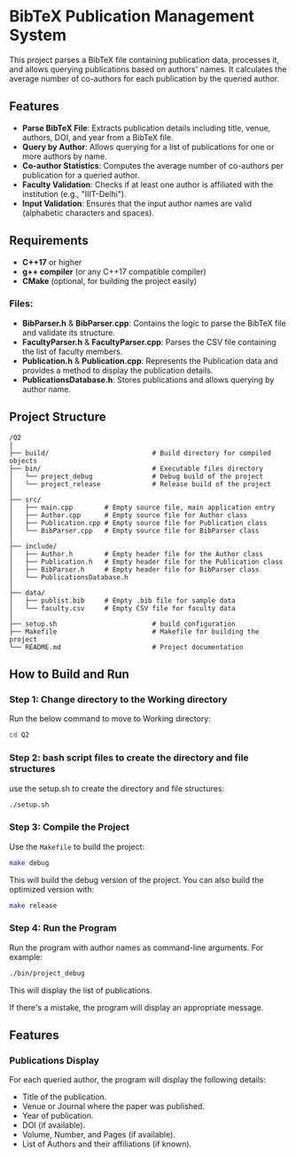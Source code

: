 # BibTeX Publication Management System

This project parses a BibTeX file containing publication data, processes it, and allows querying publications based on authors' names. It calculates the average number of co-authors for each publication by the queried author.

## Features

- **Parse BibTeX File**: Extracts publication details including title, venue, authors, DOI, and year from a BibTeX file.
- **Query by Author**: Allows querying for a list of publications for one or more authors by name.
- **Co-author Statistics**: Computes the average number of co-authors per publication for a queried author.
- **Faculty Validation**: Checks if at least one author is affiliated with the institution (e.g., "IIIT-Delhi").
- **Input Validation**: Ensures that the input author names are valid (alphabetic characters and spaces).

## Requirements

- **C++17** or higher
- **g++ compiler** (or any C++17 compatible compiler)
- **CMake** (optional, for building the project easily)

### Files:
- **BibParser.h** & **BibParser.cpp**: Contains the logic to parse the BibTeX file and validate its structure.
- **FacultyParser.h** & **FacultyParser.cpp**: Parses the CSV file containing the list of faculty members.
- **Publication.h** & **Publication.cpp**: Represents the Publication data and provides a method to display the publication details.
- **PublicationsDatabase.h**: Stores publications and allows querying by author name.

## Project Structure
```
/Q2
│
├── build/                          # Build directory for compiled objects
├── bin/                            # Executable files directory
│   └── project_debug               # Debug build of the project
│   └── project_release             # Release build of the project
│
├── src/
│   ├── main.cpp        # Empty source file, main application entry
│   ├── Author.cpp      # Empty source file for Author class
│   ├── Publication.cpp # Empty source file for Publication class
│   └── BibParser.cpp   # Empty source file for BibParser class
│
├── include/
│   ├── Author.h        # Empty header file for the Author class
│   ├── Publication.h   # Empty header file for the Publication class
│   ├── BibParser.h     # Empty header file for BibParser class
│   └── PublicationsDatabase.h
│
├── data/
│   ├── publist.bib     # Empty .bib file for sample data
│   └── faculty.csv     # Empty CSV file for faculty data
│    
├── setup.sh                        # build configuration
├── Makefile                        # Makefile for building the project
└── README.md                       # Project documentation
```

## How to Build and Run

### **Step 1: Change directory to the Working directory**

Run the below command to move to Working directory:

```bash
cd Q2
```

### **Step 2: bash script files to create the directory and file structures**

use the setup.sh to create the directory and file structures:

```bash
./setup.sh
```
### **Step 3: Compile the Project**

Use the `Makefile` to build the project:

```bash
make debug
```
This will build the debug version of the project. You can also build the optimized version with:
```bash
make release
```
### **Step 4: Run the Program**

Run the program with author names as command-line arguments. For example:

```bash
./bin/project_debug
```
This will display the list of publications.

If there's a mistake, the program will display an appropriate message.


## **Features**
### **Publications Display**
For each queried author, the program will display the following details:

- Title of the publication.
- Venue or Journal where the paper was published.
- Year of publication.
- DOI (if available).
- Volume, Number, and Pages (if available).
- List of Authors and their affiliations (if known).
